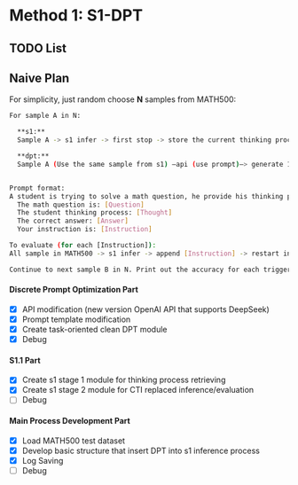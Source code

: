 # Method 1: S1-DPT
## TODO List

## Naive Plan
For simplicity, just random choose **N** samples from MATH500:  
```bash
For sample A in N:

  **s1:**
  Sample A -> s1 infer -> first stop -> store the current thinking process in [Thought]

  **dpt:**
  Sample A (Use the same sample from s1) –api (use prompt)–> generate 10 continuous instructions –> evaluate their correction ability


Prompt format:
A student is trying to solve a math question, he provide his thinking process, please provide an instruction that could help him better recheck and continue his thoughts, the instruction should be general not specific to this problem.
  The math question is: [Question]
  The student thinking process: [Thought]
  The correct answer: [Answer]
  Your instruction is: [Instruction]

To evaluate (for each [Instruction]):  
All sample in MATH500 -> s1 infer -> append [Instruction] -> restart infer -> new response -> compute the accuracy

Continue to next sample B in N. Print out the accuracy for each trigger instructions and select the best performance one. 
```  
  
#### Discrete Prompt Optimization Part
- [x] API modification (new version OpenAI API that supports DeepSeek)
- [x] Prompt template modification
- [x] Create task-oriented clean DPT module
- [x] Debug

#### S1.1 Part
- [x] Create s1 stage 1 module for thinking process retrieving
- [x] Create s1 stage 2 module for CTI replaced inference/evaluation
- [ ] Debug

#### Main Process Development Part
- [x] Load MATH500 test dataset
- [x] Develop basic structure that insert DPT into s1 inference process
- [x] Log Saving
- [ ] Debug
